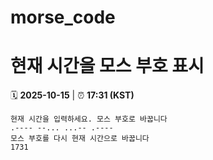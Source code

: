 # morse_code
# 현재 시간을 모스 부호 표시
<!-- MORSE_TIME_START -->
🗓️ **2025-10-15** | ⏰ **17:31 (KST)**

```
현재 시간을 입력하세요. 모스 부호로 바꿉니다
.---- --... ...-- .----
모스 부호를 다시 현재 시간으로 바꿉니다
1731
```
<!-- MORSE_TIME_END -->

